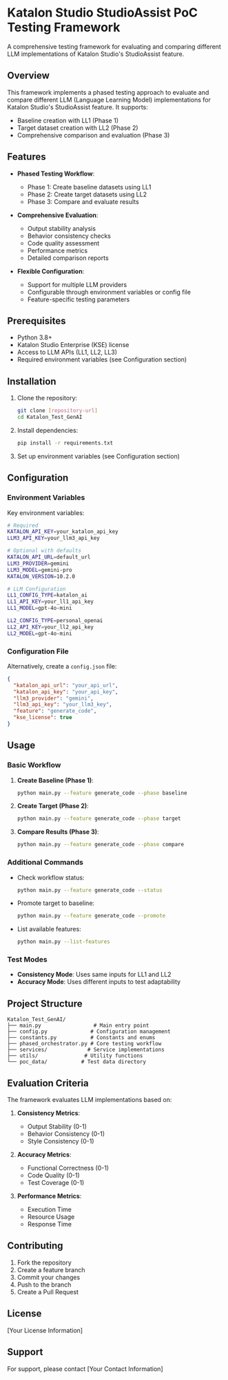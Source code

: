 # Katalon Studio StudioAssist PoC Testing Framework

A comprehensive testing framework for evaluating and comparing different LLM implementations of Katalon Studio's StudioAssist feature.

## Overview

This framework implements a phased testing approach to evaluate and compare different LLM (Language Learning Model) implementations for Katalon Studio's StudioAssist feature. It supports:

- Baseline creation with LL1 (Phase 1)
- Target dataset creation with LL2 (Phase 2)
- Comprehensive comparison and evaluation (Phase 3)

## Features

- **Phased Testing Workflow**:
  - Phase 1: Create baseline datasets using LL1
  - Phase 2: Create target datasets using LL2
  - Phase 3: Compare and evaluate results

- **Comprehensive Evaluation**:
  - Output stability analysis
  - Behavior consistency checks
  - Code quality assessment
  - Performance metrics
  - Detailed comparison reports

- **Flexible Configuration**:
  - Support for multiple LLM providers
  - Configurable through environment variables or config file
  - Feature-specific testing parameters

## Prerequisites

- Python 3.8+
- Katalon Studio Enterprise (KSE) license
- Access to LLM APIs (LL1, LL2, LL3)
- Required environment variables (see Configuration section)

## Installation

1. Clone the repository:
   ```bash
   git clone [repository-url]
   cd Katalon_Test_GenAI
   ```

2. Install dependencies:
   ```bash
   pip install -r requirements.txt
   ```

3. Set up environment variables (see Configuration section)

## Configuration

### Environment Variables

Key environment variables:

```bash
# Required
KATALON_API_KEY=your_katalon_api_key
LLM3_API_KEY=your_llm3_api_key

# Optional with defaults
KATALON_API_URL=default_url
LLM3_PROVIDER=gemini
LLM3_MODEL=gemini-pro
KATALON_VERSION=10.2.0

# LLM Configuration
LL1_CONFIG_TYPE=katalon_ai
LL1_API_KEY=your_ll1_api_key
LL1_MODEL=gpt-4o-mini

LL2_CONFIG_TYPE=personal_openai
LL2_API_KEY=your_ll2_api_key
LL2_MODEL=gpt-4o-mini
```

### Configuration File

Alternatively, create a `config.json` file:

```json
{
  "katalon_api_url": "your_api_url",
  "katalon_api_key": "your_api_key",
  "llm3_provider": "gemini",
  "llm3_api_key": "your_llm3_key",
  "feature": "generate_code",
  "kse_license": true
}
```

## Usage

### Basic Workflow

1. **Create Baseline (Phase 1)**:
   ```bash
   python main.py --feature generate_code --phase baseline
   ```

2. **Create Target (Phase 2)**:
   ```bash
   python main.py --feature generate_code --phase target
   ```

3. **Compare Results (Phase 3)**:
   ```bash
   python main.py --feature generate_code --phase compare
   ```

### Additional Commands

- Check workflow status:
  ```bash
  python main.py --feature generate_code --status
  ```

- Promote target to baseline:
  ```bash
  python main.py --feature generate_code --promote
  ```

- List available features:
  ```bash
  python main.py --list-features
  ```

### Test Modes

- **Consistency Mode**: Uses same inputs for LL1 and LL2
- **Accuracy Mode**: Uses different inputs to test adaptability

## Project Structure

```
Katalon_Test_GenAI/
├── main.py                 # Main entry point
├── config.py              # Configuration management
├── constants.py           # Constants and enums
├── phased_orchestrator.py # Core testing workflow
├── services/             # Service implementations
├── utils/               # Utility functions
└── poc_data/           # Test data directory
```

## Evaluation Criteria

The framework evaluates LLM implementations based on:

1. **Consistency Metrics**:
   - Output Stability (0-1)
   - Behavior Consistency (0-1)
   - Style Consistency (0-1)

2. **Accuracy Metrics**:
   - Functional Correctness (0-1)
   - Code Quality (0-1)
   - Test Coverage (0-1)

3. **Performance Metrics**:
   - Execution Time
   - Resource Usage
   - Response Time

## Contributing

1. Fork the repository
2. Create a feature branch
3. Commit your changes
4. Push to the branch
5. Create a Pull Request

## License

[Your License Information]

## Support

For support, please contact [Your Contact Information]
